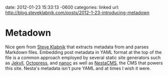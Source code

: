 date: 2012-01-23 15:33:13 -0600
categories: linked
url: http://blog.steveklabnik.com/posts/2012-1-23-introducing-metadown

# Metadown

Nice gem from [Steve
Klabnik](http://blog.steveklabnik.com/posts/2012-1-23-introducing-metadown) that extracts metadata from and parses
Markdown files. Embedding post metadata in YAML format at the top of the
file is a common approach employed by several static site
generators such as [Jekyll](https://github.com/mojombo/jekyll),
[Octopress](http://octopress.org/), and
[nanoc](http://nanoc.stoneship.org/) as well as
[NestaCMS](http://nestacms.org), the CMS that powers this site. Nesta's metadata isn't pure
YAML and at times I wish it were.
